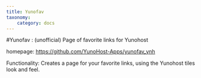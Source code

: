 ```yaml
---
title: Yunofav
taxonomy:
    category: docs
---
```

#Yunofav : (unofficial) Page of favorite links for Yunohost

homepage: https://github.com/YunoHost-Apps/yunofav_ynh

Functionality: Creates a page for your favorite links, using the Yunohost tiles look and feel.
